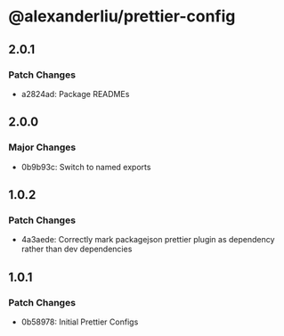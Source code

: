 # @alexanderliu/prettier-config

## 2.0.1

### Patch Changes

- a2824ad: Package READMEs

## 2.0.0

### Major Changes

- 0b9b93c: Switch to named exports

## 1.0.2

### Patch Changes

- 4a3aede: Correctly mark packagejson prettier plugin as dependency rather than dev dependencies

## 1.0.1

### Patch Changes

- 0b58978: Initial Prettier Configs
